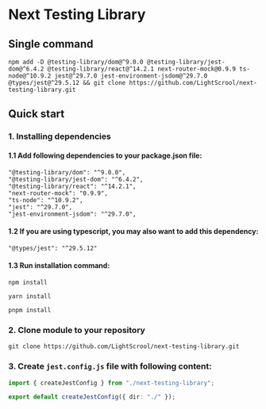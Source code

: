 # Next Testing Library
## Single command
```shell
npm add -D @testing-library/dom@^9.0.0 @testing-library/jest-dom@^6.4.2 @testing-library/react@^14.2.1 next-router-mock@0.9.9 ts-node@^10.9.2 jest@^29.7.0 jest-environment-jsdom@^29.7.0 @types/jest@^29.5.12 && git clone https://github.com/LightScrool/next-testing-library.git
```
## Quick start
### 1. Installing dependencies
#### 1.1 Add following dependencies to your package.json file:
```
"@testing-library/dom": "^9.0.0",  
"@testing-library/jest-dom": "^6.4.2",  
"@testing-library/react": "^14.2.1",  
"next-router-mock": "0.9.9",  
"ts-node": "^10.9.2",  
"jest": "^29.7.0",  
"jest-environment-jsdom": "^29.7.0",  
```
#### 1.2 If you are using typescript, you may also want to add this dependency:
```
"@types/jest": "^29.5.12"
```

#### 1.3 Run installation command:
```
npm install
```
```
yarn install
```
```
pnpm install
```
### 2. Clone module to your repository
```
git clone https://github.com/LightScrool/next-testing-library.git
```
### 3. Create `jest.config.js` file with following content:
```typescript
import { createJestConfig } from "./next-testing-library";

export default createJestConfig({ dir: "./" });
```